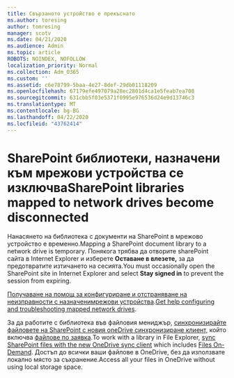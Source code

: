 ```yaml
---
title: Свързаното устройство е прекъснато
ms.author: toresing
author: tomresing
manager: scotv
ms.date: 04/21/2020
ms.audience: Admin
ms.topic: article
ROBOTS: NOINDEX, NOFOLLOW
localization_priority: Normal
ms.collection: Adm_O365
ms.custom: ''
ms.assetid: c6e78799-5baa-4e27-8def-29db01118209
ms.openlocfilehash: 67179efe497079a28ec2801d4ca1e5feab7ea708
ms.sourcegitcommit: 631cbb5f03e5371f0995e976536d24e9d13746c3
ms.translationtype: MT
ms.contentlocale: bg-BG
ms.lasthandoff: 04/22/2020
ms.locfileid: "43762414"
---
```

# <a name="sharepoint-libraries-mapped-to-network-drives-become-disconnected"></a><span data-ttu-id="f1d93-102">SharePoint библиотеки, назначени към мрежови устройства се изключва</span><span class="sxs-lookup"><span data-stu-id="f1d93-102">SharePoint libraries mapped to network drives become disconnected</span></span>

<span data-ttu-id="f1d93-103">Нанасянето на библиотека с документи на SharePoint в мрежово устройство е временно.</span><span class="sxs-lookup"><span data-stu-id="f1d93-103">Mapping a SharePoint document library to a network drive is temporary.</span></span> <span data-ttu-id="f1d93-104">Понякога трябва да отворите sharePoint сайта в Internet Explorer и изберете **Оставане в влезете,** за да предотвратите изтичането на сесията.</span><span class="sxs-lookup"><span data-stu-id="f1d93-104">You must occasionally open the SharePoint site in Internet Explorer and select **Stay signed in** to prevent the session from expiring.</span></span> 
  
<span data-ttu-id="f1d93-105">[Получаване на помощ за конфигуриране и отстраняване на неизправности с назначенимрежови устройства](https://docs.microsoft.com/sharepoint/support/administration/troubleshoot-mapped-network-drives).</span><span class="sxs-lookup"><span data-stu-id="f1d93-105">[Get help configuring and troubleshooting mapped network drives](https://docs.microsoft.com/sharepoint/support/administration/troubleshoot-mapped-network-drives).</span></span>
  
<span data-ttu-id="f1d93-106">За да работите с библиотека във файловия мениджър, [синхронизирайте файловете на SharePoint с новия oneDrive синхронизиране клиент,](https://support.office.com/article/6de9ede8-5b6e-4503-80b2-6190f3354a88.aspx) който включва [файлове по заявка](https://support.office.com/article/0e6860d3-d9f3-4971-b321-7092438fb38e.aspx).</span><span class="sxs-lookup"><span data-stu-id="f1d93-106">To work with a library in File Explorer, [sync SharePoint files with the new OneDrive sync client](https://support.office.com/article/6de9ede8-5b6e-4503-80b2-6190f3354a88.aspx) which includes [Files On-Demand](https://support.office.com/article/0e6860d3-d9f3-4971-b321-7092438fb38e.aspx).</span></span> <span data-ttu-id="f1d93-107">Достъп до всички ваши файлове в OneDrive, без да използвате локално място за съхранение.</span><span class="sxs-lookup"><span data-stu-id="f1d93-107">Access all your files in OneDrive without using local storage space.</span></span>
  

